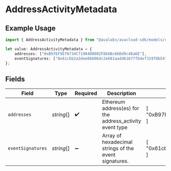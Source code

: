 # AddressActivityMetadata

## Example Usage

```typescript
import { AddressActivityMetadata } from "@avalabs/avacloud-sdk/models/components";

let value: AddressActivityMetadata = {
    addresses: ["0xB97EF9Ef8734C71904D8002F8b6Bc66Dd9c48a6E"],
    eventSignatures: ["0x61cbb2a3dee0b6064c2e681aadd61677fb4ef319f0b547508d495626f5a62f64"],
};
```

## Fields

| Field                                                                    | Type                                                                     | Required                                                                 | Description                                                              | Example                                                                  |
| ------------------------------------------------------------------------ | ------------------------------------------------------------------------ | ------------------------------------------------------------------------ | ------------------------------------------------------------------------ | ------------------------------------------------------------------------ |
| `addresses`                                                              | *string*[]                                                               | :heavy_check_mark:                                                       | Ethereum address(es) for the address_activity event type                 | [<br/>"0xB97EF9Ef8734C71904D8002F8b6Bc66Dd9c48a6E"<br/>]                 |
| `eventSignatures`                                                        | *string*[]                                                               | :heavy_minus_sign:                                                       | Array of hexadecimal strings of the event signatures.                    | [<br/>"0x61cbb2a3dee0b6064c2e681aadd61677fb4ef319f0b547508d495626f5a62f64"<br/>] |